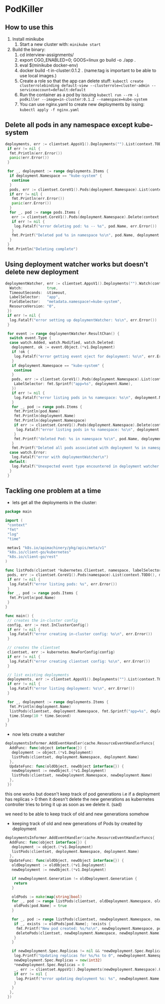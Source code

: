 # PodKiller

## How to use this

1. Install minikube
   1. Start a new cluster with: `minikube start`
2. Build the binary:
   1. cd interview-assignments/
   2. export CGO_ENABLED=0; GOOS=linux go build -o ./app .
   3. eval $(minikube docker-env)
   4. docker build -t in-cluster:0.1.2 . (name:tag is important to be able to use local images.)
   5. Create a role so that the app can delete stuff: `kubectl create clusterrolebinding default-view --clusterrole=cluster-admin --serviceaccount=default:default`
   6. Run the container as a pod by issuing `kubectl run --rm -i podkiller --image=in-cluster:0.1.2 --namespace=kube-system`
   7. You can use nginx.yaml to create new deployments by issing: `kubectl apply -f nginx.yaml`

## Delete all pods in any namespace except kube-system

```go
deployments, err := clientset.AppsV1().Deployments("").List(context.TODO(), metav1.ListOptions{})
 if err != nil {
  fmt.Println(err.Error())
  panic(err.Error())
 }

 for _, deployment := range deployments.Items {
  if deployment.Namespace == "kube-system" {
   continue
  }
  pods, err := clientset.CoreV1().Pods(deployment.Namespace).List(context.TODO(), metav1.ListOptions{})
  if err != nil {
   fmt.Println(err.Error())
   panic(err.Error())
  }
  for _, pod := range pods.Items {
   err := clientset.CoreV1().Pods(deployment.Namespace).Delete(context.TODO(), pod.Name, metav1.DeleteOptions{})
   if err != nil {
    log.Fatalf("error deleting pod: %s -- %s", pod.Name, err.Error())
   }
   fmt.Printf("Deleted pod %s in namespace %s\n", pod.Name, deployment.Namespace)
  }
 }
 fmt.Println("Deleting complete")
```

## Using deployment watcher works but doesn't delete new deployment

```go
deploymentWatcher, err := clientset.AppsV1().Deployments("").Watch(context.TODO(), metav1.ListOptions{
  Watch:           true,
  TimeoutSeconds:  &timeout,
  LabelSelector:   "app",
  FieldSelector:   "metadata.namespace!=kube-system",
  ResourceVersion: "0",
 })
 if err != nil {
  log.Fatalf("error setting up deploymentWatcher: %s\n", err.Error())
 }

 for event := range deploymentWatcher.ResultChan() {
  switch event.Type {
  case watch.Added, watch.Modified, watch.Deleted:
   deployment, ok := event.Object.(*v1.Deployment)
   if !ok {
    log.Fatalf("error getting event oject for deployment: %s\n", err.Error())
   }
   if deployment.Namespace == "kube-system" {
    continue
   }
   pods, err := clientset.CoreV1().Pods(deployment.Namespace).List(context.TODO(), metav1.ListOptions{
    LabelSelector: fmt.Sprintf("app=%s", deployment.Name),
   })
   if err != nil {
    log.Fatalf("error listing pods in %s namespace: %s\n", deployment.Namespace, err.Error())
   }
   for _, pod := range pods.Items {
    fmt.Println(pod.Name)
    fmt.Println(deployment.Name)
    fmt.Println(deployment.Namespace)
    if err := clientset.CoreV1().Pods(deployment.Namespace).Delete(context.TODO(), pod.Name, metav1.DeleteOptions{}); err != nil {
     log.Fatalf("error listing pods in %s namespace: %s\n", deployment.Namespace, err.Error())
    }
    fmt.Printf("deleted Pod: %s in namespace %s\n", pod.Name, deployment.Namespace)
   }
   fmt.Printf("Deleted all pods associated with deployment %s in namespace %s\n", deployment.Name, deployment.Namespace)
  case watch.Error:
   log.Fatalf("error with deploymentWatcher\n")
  default:
   log.Fatalf("Unexpected event type encountered in deployment watcher: %s\n", event.Type)
  }
 }
```

## Tackling one problem at a time

- lets get all the deployments in the cluster:

```go
package main

import (
 "context"
 "fmt"
 "log"
 "time"

 metav1 "k8s.io/apimachinery/pkg/apis/meta/v1"
 "k8s.io/client-go/kubernetes"
 "k8s.io/client-go/rest"
)

func listPods(clientset *kubernetes.Clientset, namespace, labelSelector string) {
 pods, err := clientset.CoreV1().Pods(namespace).List(context.TODO(), metav1.ListOptions{})
 if err != nil {
  log.Fatalf("error listing pods: %s", err.Error())
 }
 for _, pod := range pods.Items {
  fmt.Println(pod.Name)
 }
}

func main() {
 // creates the in-cluster config
 config, err := rest.InClusterConfig()
 if err != nil {
  log.Fatalf("error creating in-cluster config: %s\n", err.Error())
 }

 // creates the clientset
 clientset, err := kubernetes.NewForConfig(config)
 if err != nil {
  log.Fatalf("error creating clientset config: %s\n", err.Error())
 }

 // list existing deployments
 deployments, err := clientset.AppsV1().Deployments("").List(context.TODO(), metav1.ListOptions{})
 if err != nil {
  log.Fatalf("error listing deployment: %s\n", err.Error())
 }

 for _, deployment := range deployments.Items {
  fmt.Println(deployment.Name)
  listPods(clientset, deployment.Namespace, fmt.Sprintf("app=%s", deployment.Name))
  time.Sleep(10 * time.Second)
 }
}
```

- now lets create a watcher

```go
deploymentsInformer.AddEventHandler(cache.ResourceEventHandlerFuncs{
  AddFunc: func(object interface{}) {
   deployment := object.(*v1.Deployment)
   listPods(clientset, deployment.Namespace, deployment.Name)
  },
  UpdateFunc: func(oldObject, newObject interface{}) {
   newDeployment := newObject.(*v1.Deployment)
   listPods(clientset, newDeployment.Namespace, newDeployment.Name)
  },
 })
```

this one works but doesn't keep track of pod generations i.e if a deployment has replicas > 0 then it doesn't delete the new generations as kubernetes controller tries to bring it up as soon as we delete it. (sad)

we need to be able to keep track of old and new generations somehow

- keeping track of old and new generations of Pods by created by deployment

```go
deploymentsInformer.AddEventHandler(cache.ResourceEventHandlerFuncs{
  AddFunc: func(object interface{}) {
   deployment := object.(*v1.Deployment)
   listPods(clientset, deployment.Namespace, deployment.Name)
  },
  UpdateFunc: func(oldObject, newObject interface{}) {
   oldDeployment := oldObject.(*v1.Deployment)
   newDeployment := newObject.(*v1.Deployment)

   if newDeployment.Generation != oldDeployment.Generation {
    return
   }

   oldPods := make(map[string]bool)
   for _, pod := range listPods(clientset, oldDeployment.Namespace, oldDeployment.Name) {
    oldPods[pod.Name] = true
   }

   for _, pod := range listPods(clientset, newDeployment.Namespace, newDeployment.Name) {
    if _, exists := oldPods[pod.Name]; !exists {
     fmt.Printf("New pod created: %s/%s\n", newDeployment.Namespace, pod.Name)
     deletePods(clientset, newDeployment.Namespace, newDeployment.Name)
    }
   }

   if newDeployment.Spec.Replicas != nil && *newDeployment.Spec.Replicas > 0 && newDeployment.Namespace != "kube-system" {
    log.Printf("Updating replicas for %s/%s to 0", newDeployment.Namespace, newDeployment.Name)
    newDeployment.Spec.Replicas = new(int32)
    *newDeployment.Spec.Replicas = 0
    _, err := clientset.AppsV1().Deployments(newDeployment.Namespace).Update(context.TODO(), newDeployment, metav1.UpdateOptions{})
    if err != nil {
     log.Printf("error updating deployment %s: %s", newDeployment.Name, err.Error())
    }
   }
  },
 })
```
